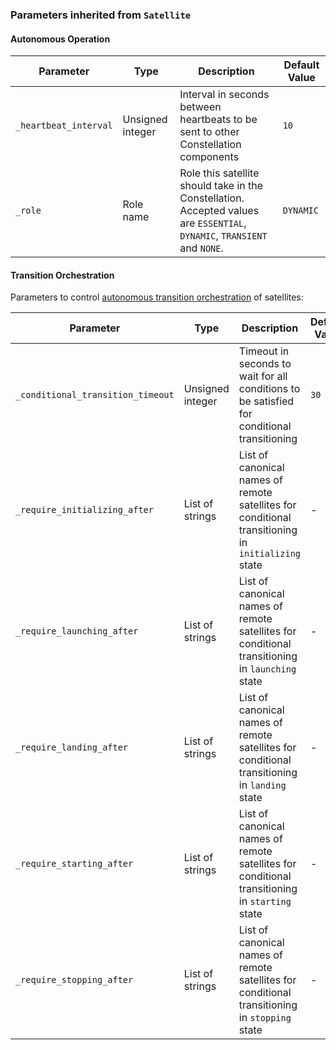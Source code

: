 <!-- markdownlint-disable MD041 -->
### Parameters inherited from `Satellite`

#### Autonomous Operation

| Parameter | Type | Description | Default Value |
|-----------|------|-------------|---------------|
| `_heartbeat_interval` | Unsigned integer | Interval in seconds between heartbeats to be sent to other Constellation components | `10` |
| `_role` | Role name | Role this satellite should take in the Constellation. Accepted values are `ESSENTIAL`, `DYNAMIC`, `TRANSIENT` and `NONE`. | `DYNAMIC` |

#### Transition Orchestration

Parameters to control [autonomous transition orchestration](../operator_guide/concepts/autonomy.md) of satellites:

| Parameter | Type | Description | Default Value |
|-----------|------|-------------|---------------|
| `_conditional_transition_timeout` | Unsigned integer | Timeout in seconds to wait for all conditions to be satisfied for conditional transitioning | `30` |
| `_require_initializing_after` | List of strings | List of canonical names of remote satellites for conditional transitioning in `initializing` state | - |
| `_require_launching_after` | List of strings | List of canonical names of remote satellites for conditional transitioning in `launching` state | - |
| `_require_landing_after` | List of strings | List of canonical names of remote satellites for conditional transitioning in `landing` state | - |
| `_require_starting_after` | List of strings | List of canonical names of remote satellites for conditional transitioning in `starting` state | - |
| `_require_stopping_after` | List of strings | List of canonical names of remote satellites for conditional transitioning in `stopping` state | - |

